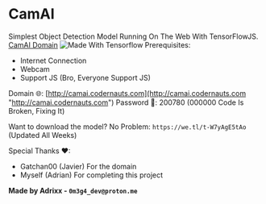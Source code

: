 # CamAI
Simplest Object Detection Model Running On The Web With TensorFlowJS. [CamAI Domain](http://camai.codernauts.com "CamAI Domain")
![Made With Tensorflow](https://www.tensorflow.org/images/tf_logo_horizontal.png "Made With Tensorflow")
Prerequisites:
- Internet Connection
- Webcam
- Support JS (Bro, Everyone Support JS)

Domain 🌐: [http://camai.codernauts.com](http://camai.codernauts.com "http://camai.codernauts.com")
Password 🔑: 200780 (000000 Code Is Broken, Fixing It)

Want to download the model? No Problem:
`https://we.tl/t-W7yAgE5tAo` (Updated All Weeks)

Special Thanks ♥:
- Gatchan00 (Javier) For the domain
- Myself (Adrian) For completing this project

**Made by Adrixx - `0m3g4_dev@proton.me`**
